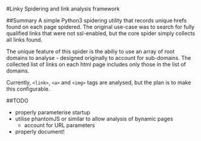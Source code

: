 #Linky
Spidering and link analysis framework


##Summary
A simple Python3 spidering utility that records unique hrefs found on each page spidered. The original use-case was to search for fully qualified links that were not ssl-enabled, but the core spider simply collects all links found.

The unique feature of this spider is the abiliy to use an array of root domains to analyse - designed originally to account for sub-domains. The collected list of links on each html page includes only those in the list of domains.

Currently, `<link>`, `<a>` and `<img>` tags are analysed, but the plan is to make this configurable.

##TODO
 - properly parameterise startup
 - utilise phantomJS or similar to allow analysis of bynamic pages
     - account for URL parameters
 - properly document!